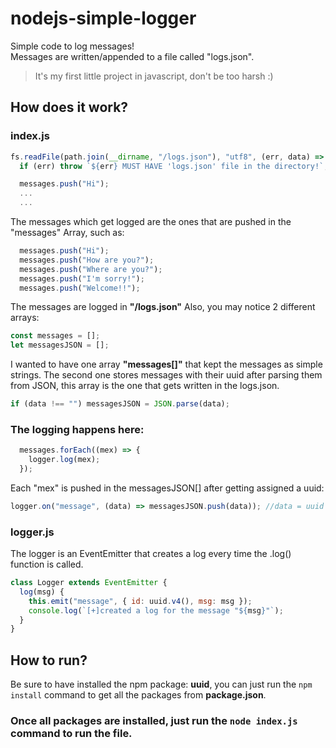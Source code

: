 # nodejs-simple-logger
Simple code to log messages! </br>
Messages are written/appended to a file called "logs.json".
> It's my first little project in javascript, don't be too harsh :)

## How does it work?
### index.js
```javascript
fs.readFile(path.join(__dirname, "/logs.json"), "utf8", (err, data) => {
  if (err) throw `${err} MUST HAVE 'logs.json' file in the directory!`;

  messages.push("Hi");
  ...
  ...
```
The messages which get logged are the ones that are pushed in the "messages" Array, such as:

```javascript
  messages.push("Hi");
  messages.push("How are you?");
  messages.push("Where are you?");
  messages.push("I'm sorry!");
  messages.push("Welcome!!");
```

The messages are logged in **"/logs.json"**
Also, you may notice 2 different arrays:
```javascript
const messages = [];
let messagesJSON = [];
```
I wanted to have one array **"messages[]"** that kept the messages as simple strings. The second one stores messages with their uuid after parsing them from JSON, this array is the one that gets written in the logs.json.

```javascript
if (data !== "") messagesJSON = JSON.parse(data);
```
### The logging happens here:
```javascript
  messages.forEach((mex) => {
    logger.log(mex);
  });
```
Each "mex" is pushed in the messagesJSON[] after getting assigned a uuid:
```javascript
logger.on("message", (data) => messagesJSON.push(data)); //data = uuid + message
```

### logger.js
The logger is an EventEmitter that creates a log every time the .log() function is called.
```javascript
class Logger extends EventEmitter {
  log(msg) {
    this.emit("message", { id: uuid.v4(), msg: msg });
    console.log(`[+]created a log for the message "${msg}"`);
  }
}
```
## How to run?
Be sure to have installed the npm package: **uuid**, you can just run the ```npm install``` command to get all the packages from **package.json**.
### Once all packages are installed, just run the ```node index.js``` command to run the file.
